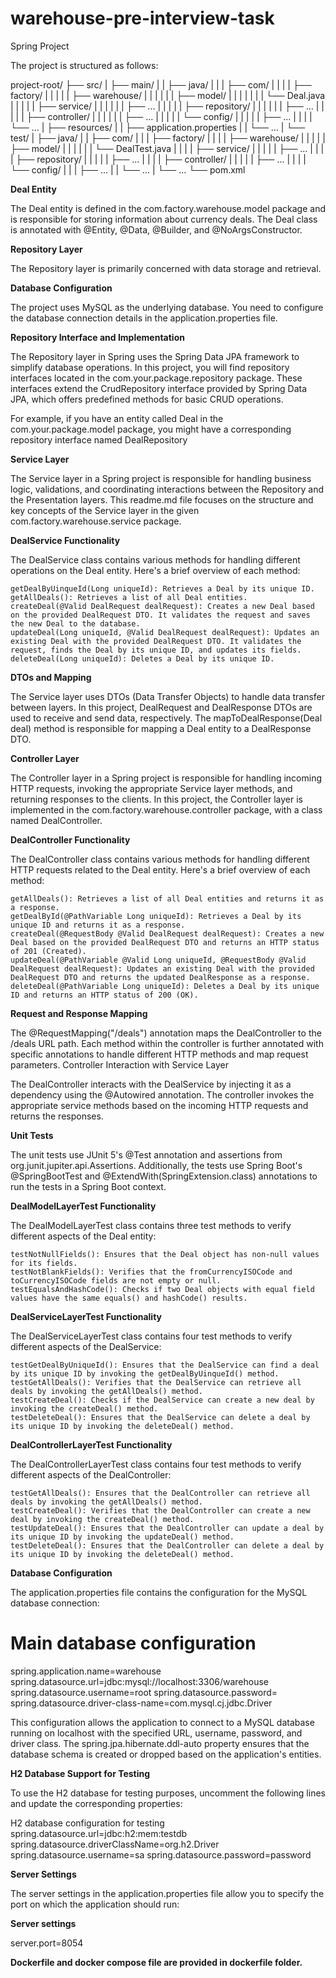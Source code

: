# warehouse-pre-interview-task
Spring Project

The project is structured as follows:

project-root/
├── src/
|   ├── main/
|   |   ├── java/
|   |   |   ├── com/
|   |   |   |   ├── factory/
|   |   |   |   |   ├── warehouse/
|   |   |   |   |   |   ├── model/
|   |   |   |   |   |   |   └── Deal.java
|   |   |   |   |   ├── service/
|   |   |   |   |   |   ├── ...
|   |   |   |   |   ├── repository/
|   |   |   |   |   |   ├── ...
|   |   |   |   |   ├── controller/
|   |   |   |   |   |   ├── ...
|   |   |   |   |   └── config/
|   |   |   |   |       ├── ...
|   |   |   |   └── ...
|   ├── resources/
|   |   ├── application.properties
|   |   └── ...
|   └── test/
|       ├── java/
|       |   ├── com/
|       |   |   ├── factory/
|       |   |   |   ├── warehouse/
|       |   |   |   |   ├── model/
|       |   |   |   |   |   └── DealTest.java
|       |   |   |   ├── service/
|       |   |   |   |   ├── ...
|       |   |   |   ├── repository/
|       |   |   |   |   ├── ...
|       |   |   |   ├── controller/
|       |   |   |   |   ├── ...
|       |   |   |   └── config/
|       |   |      ├── ...
|       |   └── ...
|   └── ...
└── pom.xml

**Deal Entity**

The Deal entity is defined in the com.factory.warehouse.model package and is responsible for storing information about currency deals. The Deal class is annotated with @Entity, @Data, @Builder, and @NoArgsConstructor.


**Repository Layer**

The Repository layer is primarily concerned with data storage and retrieval.

**Database Configuration**

The project uses MySQL as the underlying database. You need to configure the database connection details in the application.properties file.

**Repository Interface and Implementation**

The Repository layer in Spring uses the Spring Data JPA framework to simplify database operations. In this project, you will find repository interfaces located in the com.your.package.repository package. These interfaces extend the CrudRepository interface provided by Spring Data JPA, which offers predefined methods for basic CRUD operations.

For example, if you have an entity called Deal in the com.your.package.model package, you might have a corresponding repository interface named DealRepository


**Service Layer**

The Service layer in a Spring project is responsible for handling business logic, validations, and coordinating interactions between the Repository and the Presentation layers. This readme.md file focuses on the structure and key concepts of the Service layer in the given com.factory.warehouse.service package.

**DealService Functionality**

The DealService class contains various methods for handling different operations on the Deal entity. Here's a brief overview of each method:

    getDealByUinqueId(Long uniqueId): Retrieves a Deal by its unique ID.
    getAllDeals(): Retrieves a list of all Deal entities.
    createDeal(@Valid DealRequest dealRequest): Creates a new Deal based on the provided DealRequest DTO. It validates the request and saves the new Deal to the database.
    updateDeal(Long uniqueId, @Valid DealRequest dealRequest): Updates an existing Deal with the provided DealRequest DTO. It validates the request, finds the Deal by its unique ID, and updates its fields.
    deleteDeal(Long uniqueId): Deletes a Deal by its unique ID.

**DTOs and Mapping**

The Service layer uses DTOs (Data Transfer Objects) to handle data transfer between layers. In this project, DealRequest and DealResponse DTOs are used to receive and send data, respectively. The mapToDealResponse(Deal deal) method is responsible for mapping a Deal entity to a DealResponse DTO.

**Controller Layer**

The Controller layer in a Spring project is responsible for handling incoming HTTP requests, invoking the appropriate Service layer methods, and returning responses to the clients. In this project, the Controller layer is implemented in the com.factory.warehouse.controller package, with a class named DealController.

**DealController Functionality**

The DealController class contains various methods for handling different HTTP requests related to the Deal entity. Here's a brief overview of each method:

    getAllDeals(): Retrieves a list of all Deal entities and returns it as a response.
    getDealById(@PathVariable Long uniqueId): Retrieves a Deal by its unique ID and returns it as a response.
    createDeal(@RequestBody @Valid DealRequest dealRequest): Creates a new Deal based on the provided DealRequest DTO and returns an HTTP status of 201 (Created).
    updateDeal(@PathVariable @Valid Long uniqueId, @RequestBody @Valid DealRequest dealRequest): Updates an existing Deal with the provided DealRequest DTO and returns the updated DealResponse as a response.
    deleteDeal(@PathVariable Long uniqueId): Deletes a Deal by its unique ID and returns an HTTP status of 200 (OK).

**Request and Response Mapping**

The @RequestMapping("/deals") annotation maps the DealController to the /deals URL path. Each method within the controller is further annotated with specific annotations to handle different HTTP methods and map request parameters.
Controller Interaction with Service Layer

The DealController interacts with the DealService by injecting it as a dependency using the @Autowired annotation. The controller invokes the appropriate service methods based on the incoming HTTP requests and returns the responses.

**Unit Tests**

The unit tests use JUnit 5's @Test annotation and assertions from org.junit.jupiter.api.Assertions. Additionally, the tests use Spring Boot's @SpringBootTest and @ExtendWith(SpringExtension.class) annotations to run the tests in a Spring Boot context.

**DealModelLayerTest Functionality**

The DealModelLayerTest class contains three test methods to verify different aspects of the Deal entity:

    testNotNullFields(): Ensures that the Deal object has non-null values for its fields.
    testNotBlankFields(): Verifies that the fromCurrencyISOCode and toCurrencyISOCode fields are not empty or null.
    testEqualsAndHashCode(): Checks if two Deal objects with equal field values have the same equals() and hashCode() results.

**DealServiceLayerTest Functionality**

The DealServiceLayerTest class contains four test methods to verify different aspects of the DealService:

    testGetDealByUniqueId(): Ensures that the DealService can find a deal by its unique ID by invoking the getDealByUinqueId() method.
    testGetAllDeals(): Verifies that the DealService can retrieve all deals by invoking the getAllDeals() method.
    testCreateDeal(): Checks if the DealService can create a new deal by invoking the createDeal() method.
    testDeleteDeal(): Ensures that the DealService can delete a deal by its unique ID by invoking the deleteDeal() method.
**DealControllerLayerTest Functionality**

The DealControllerLayerTest class contains four test methods to verify different aspects of the DealController:

    testGetAllDeals(): Ensures that the DealController can retrieve all deals by invoking the getAllDeals() method.
    testCreateDeal(): Verifies that the DealController can create a new deal by invoking the createDeal() method.
    testUpdateDeal(): Ensures that the DealController can update a deal by its unique ID by invoking the updateDeal() method.
    testDeleteDeal(): Ensures that the DealController can delete a deal by its unique ID by invoking the deleteDeal() method.

**Database Configuration**

The application.properties file contains the configuration for the MySQL database connection:



# Main database configuration
spring.application.name=warehouse
spring.datasource.url=jdbc:mysql://localhost:3306/warehouse
spring.datasource.username=root
spring.datasource.password=
spring.datasource.driver-class-name=com.mysql.cj.jdbc.Driver

This configuration allows the application to connect to a MySQL database running on localhost with the specified URL, username, password, and driver class. The spring.jpa.hibernate.ddl-auto property ensures that the database schema is created or dropped based on the application's entities.

**H2 Database Support for Testing**

To use the H2 database for testing purposes, uncomment the following lines and update the corresponding properties:



H2 database configuration for testing
spring.datasource.url=jdbc:h2:mem:testdb spring.datasource.driverClassName=org.h2.Driver spring.datasource.username=sa
spring.datasource.password=password

**Server Settings**

The server settings in the application.properties file allow you to specify the port on which the application should run:

**Server settings**

server.port=8054

**Dockerfile and docker compose file are provided in dockerfile folder.** 
